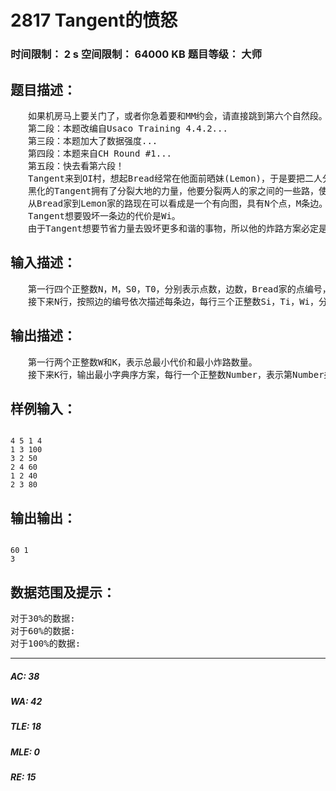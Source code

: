 # 2817 Tangent的愤怒   
### 时间限制： 2 s     空间限制： 64000 KB     题目等级： 大师  
## 题目描述：  

<pre>
　　如果机房马上要关门了，或者你急着要和MM约会，请直接跳到第六个自然段。
　　第二段：本题改编自Usaco Training 4.4.2...
　　第三段：本题加大了数据强度...
　　第四段：本题来自CH Round #1...
　　第五段：快去看第六段！
　　Tangent来到OI村，想起Bread经常在他面前晒妹(Lemon)，于是要把二人分隔两地，永世不能相见。
　　黑化的Tangent拥有了分裂大地的力量，他要分裂两人的家之间的一些路，使得Bread不能去找Lemon。(保证Bread家和Lemon家连通)
　　从Bread家到Lemon家的路现在可以看成是一个有向图，具有N个点，M条边。(点的编号为1~N，边的编号按照离Tangent的距离由近到远依次为1~M)
　　Tangent想要毁坏一条边的代价是Wi。
　　由于Tangent想要节省力量去毁坏更多和谐的事物，所以他的炸路方案必定是总代价最小、边数量最小的，而且他希望能尽快做完这件事，所以他炸的路对应编号必定是字典序最小的。
</pre>
  
  
## 输入描述：  

<pre>
　　第一行四个正整数N，M，S0，T0，分别表示点数，边数，Bread家的点编号，Lemon家的点编号。
　　接下来N行，按照边的编号依次描述每条边，每行三个正整数Si，Ti，Wi，分别表示第i条边的起点、终点和毁坏代价。
</pre>
  
  
## 输出描述：  

<pre>
　　第一行两个正整数W和K，表示总最小代价和最小炸路数量。
　　接下来K行，输出最小字典序方案，每行一个正整数Number，表示第Number条边要炸毁。
</pre>
  
  
## 样例输入：  

<pre><code>
4 5 1 4  
1 3 100  
3 2 50  
2 4 60  
1 2 40  
2 3 80
</code></pre>
  
  
## 输出输出：  

<pre><code>
60 1  
3
</code></pre>
  
  
## 数据范围及提示：  

<pre>
对于30%的数据:
对于60%的数据:
对于100%的数据:
</pre>
  
  
***  

##### AC: 38  
##### WA: 42  
##### TLE: 18  
##### MLE: 0  
##### RE: 15  
